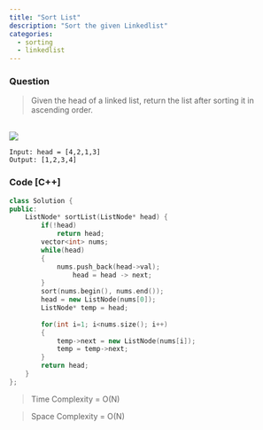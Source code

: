```yaml
---
title: "Sort List"
description: "Sort the given Linkedlist"
categories:
  - sorting
  - linkedlist
---
```


### Question

> Given the head of a linked list, return the list after sorting it in ascending order.

<br>
<img src="https://assets.leetcode.com/uploads/2020/09/14/sort_list_1.jpg">
<br>

```
Input: head = [4,2,1,3]
Output: [1,2,3,4]
```

### Code [C++]

```cpp
class Solution {
public:
    ListNode* sortList(ListNode* head) {
        if(!head)
            return head;
        vector<int> nums;
        while(head)
        {
            nums.push_back(head->val);
                head = head -> next;
        }      
        sort(nums.begin(), nums.end());        
        head = new ListNode(nums[0]);
        ListNode* temp = head;
        
        for(int i=1; i<nums.size(); i++)
        {
            temp->next = new ListNode(nums[i]);
            temp = temp->next;
        }
        return head;
    }
};
```

> Time Complexity = O(N)

> Space Complexity = O(N)
